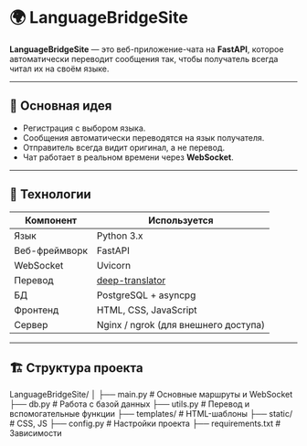 # 🌍 LanguageBridgeSite

**LanguageBridgeSite** — это веб-приложение-чата на **FastAPI**, которое автоматически переводит сообщения так, чтобы получатель всегда читал их на своём языке.

---

## 🎯 Основная идея

- Регистрация с выбором языка.
- Сообщения автоматически переводятся на язык получателя.
- Отправитель всегда видит оригинал, а не перевод.
- Чат работает в реальном времени через **WebSocket**.

---

## 🔧 Технологии

| Компонент | Используется |
|-----------|--------------|
| Язык | Python 3.x |
| Веб-фреймворк | FastAPI |
| WebSocket | Uvicorn |
| Перевод | [deep-translator](https://pypi.org/project/deep-translator/) |
| БД | PostgreSQL + asyncpg |
| Фронтенд | HTML, CSS, JavaScript |
| Сервер | Nginx / ngrok (для внешнего доступа) |

---

## 🏗 Структура проекта
LanguageBridgeSite/
│
├── main.py # Основные маршруты и WebSocket
├── db.py # Работа с базой данных
├── utils.py # Перевод и вспомогательные функции
├── templates/ # HTML-шаблоны
├── static/ # CSS, JS
├── config.py # Настройки проекта
├── requirements.txt # Зависимости
